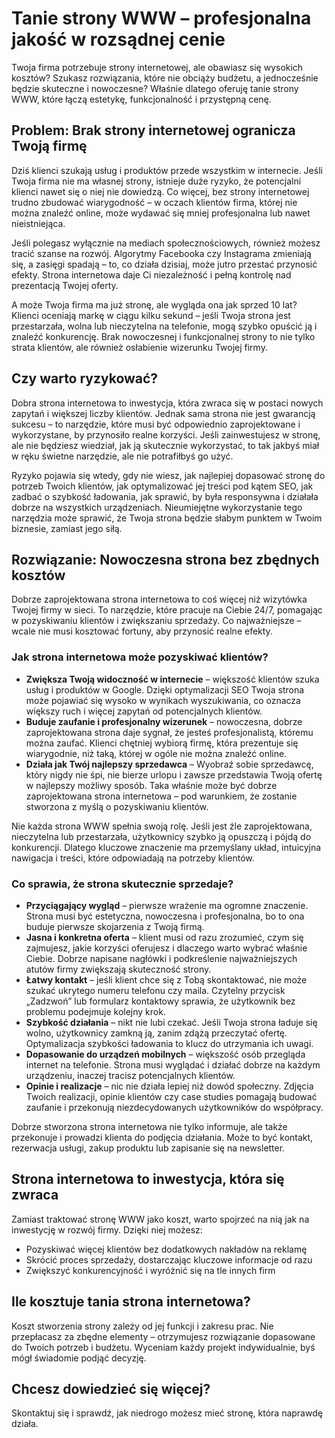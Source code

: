 <h1>Tanie strony WWW – profesjonalna jakość w rozsądnej cenie</h1>

<p>Twoja firma potrzebuje strony internetowej, ale obawiasz się wysokich kosztów? Szukasz rozwiązania, które nie obciąży budżetu, a jednocześnie będzie skuteczne i nowoczesne? Właśnie dlatego oferuję tanie strony WWW, które łączą estetykę, funkcjonalność i przystępną cenę.</p>

<h2>Problem: Brak strony internetowej ogranicza Twoją firmę</h2>

<p>Dziś klienci szukają usług i produktów przede wszystkim w internecie. Jeśli Twoja firma nie ma własnej strony, istnieje duże ryzyko, że potencjalni klienci nawet się o niej nie dowiedzą. Co więcej, bez strony internetowej trudno zbudować wiarygodność – w oczach klientów firma, której nie można znaleźć online, może wydawać się mniej profesjonalna lub nawet nieistniejąca.</p>

<p>Jeśli polegasz wyłącznie na mediach społecznościowych, również możesz tracić szanse na rozwój. Algorytmy Facebooka czy Instagrama zmieniają się, a zasięgi spadają – to, co działa dzisiaj, może jutro przestać przynosić efekty. Strona internetowa daje Ci niezależność i pełną kontrolę nad prezentacją Twojej oferty.</p>

<p>A może Twoja firma ma już stronę, ale wygląda ona jak sprzed 10 lat? Klienci oceniają markę w ciągu kilku sekund – jeśli Twoja strona jest przestarzała, wolna lub nieczytelna na telefonie, mogą szybko opuścić ją i znaleźć konkurencję. Brak nowoczesnej i funkcjonalnej strony to nie tylko strata klientów, ale również osłabienie wizerunku Twojej firmy.</p>

<h2>Czy warto ryzykować?</h2>

<p>Dobra strona internetowa to inwestycja, która zwraca się w postaci nowych zapytań i większej liczby klientów. Jednak sama strona nie jest gwarancją sukcesu – to narzędzie, które musi być odpowiednio zaprojektowane i wykorzystane, by przynosiło realne korzyści. Jeśli zainwestujesz w stronę, ale nie będziesz wiedział, jak ją skutecznie wykorzystać, to tak jakbyś miał w ręku świetne narzędzie, ale nie potrafiłbyś go użyć.

Ryzyko pojawia się wtedy, gdy nie wiesz, jak najlepiej dopasować stronę do potrzeb Twoich klientów, jak optymalizować jej treści pod kątem SEO, jak zadbać o szybkość ładowania, jak sprawić, by była responsywna i działała dobrze na wszystkich urządzeniach. Nieumiejętne wykorzystanie tego narzędzia może sprawić, że Twoja strona będzie słabym punktem w Twoim biznesie, zamiast jego siłą.</p>

<h2>Rozwiązanie: Nowoczesna strona bez zbędnych kosztów</h2>

<p>Dobrze zaprojektowana strona internetowa to coś więcej niż wizytówka Twojej firmy w sieci. To narzędzie, które pracuje na Ciebie 24/7, pomagając w pozyskiwaniu klientów i zwiększaniu sprzedaży. Co najważniejsze – wcale nie musi kosztować fortuny, aby przynosić realne efekty.</p>

<h3>Jak strona internetowa może pozyskiwać klientów?</h3>

<ul>
  <li><strong>Zwiększa Twoją widoczność w internecie</strong> – większość klientów szuka usług i produktów w Google. Dzięki optymalizacji SEO Twoja strona może pojawiać się wysoko w wynikach wyszukiwania, co oznacza większy ruch i więcej zapytań od potencjalnych klientów.</li>
  <li><strong>Buduje zaufanie i profesjonalny wizerunek</strong> – nowoczesna, dobrze zaprojektowana strona daje sygnał, że jesteś profesjonalistą, któremu można zaufać. Klienci chętniej wybiorą firmę, która prezentuje się wiarygodnie, niż taką, której w ogóle nie można znaleźć online.</li>
  <li><strong>Działa jak Twój najlepszy sprzedawca</strong> – Wyobraź sobie sprzedawcę, który nigdy nie śpi, nie bierze urlopu i zawsze przedstawia Twoją ofertę w najlepszy możliwy sposób. Taka właśnie może być dobrze zaprojektowana strona internetowa – pod warunkiem, że zostanie stworzona z myślą o pozyskiwaniu klientów.</li>
</ul>

<p>Nie każda strona WWW spełnia swoją rolę. Jeśli jest źle zaprojektowana, nieczytelna lub przestarzała, użytkownicy szybko ją opuszczą i pójdą do konkurencji. Dlatego kluczowe znaczenie ma przemyślany układ, intuicyjna nawigacja i treści, które odpowiadają na potrzeby klientów.</p>

<h3>Co sprawia, że strona skutecznie sprzedaje?</h3>

<ul>
  <li><strong>Przyciągający wygląd</strong> – pierwsze wrażenie ma ogromne znaczenie. Strona musi być estetyczna, nowoczesna i profesjonalna, bo to ona buduje pierwsze skojarzenia z Twoją firmą.</li>
  <li><strong>Jasna i konkretna oferta</strong> – klient musi od razu zrozumieć, czym się zajmujesz, jakie korzyści oferujesz i dlaczego warto wybrać właśnie Ciebie. Dobrze napisane nagłówki i podkreślenie najważniejszych atutów firmy zwiększają skuteczność strony.</li>
  <li><strong>Łatwy kontakt</strong> – jeśli klient chce się z Tobą skontaktować, nie może szukać ukrytego numeru telefonu czy maila. Czytelny przycisk „Zadzwoń” lub formularz kontaktowy sprawia, że użytkownik bez problemu podejmuje kolejny krok.</li>
  <li><strong>Szybkość działania</strong> – nikt nie lubi czekać. Jeśli Twoja strona ładuje się wolno, użytkownicy zamkną ją, zanim zdążą przeczytać ofertę. Optymalizacja szybkości ładowania to klucz do utrzymania ich uwagi.</li>
  <li><strong>Dopasowanie do urządzeń mobilnych</strong> – większość osób przegląda internet na telefonie. Strona musi wyglądać i działać dobrze na każdym urządzeniu, inaczej tracisz potencjalnych klientów.</li>
  <li><strong>Opinie i realizacje</strong> – nic nie działa lepiej niż dowód społeczny. Zdjęcia Twoich realizacji, opinie klientów czy case studies pomagają budować zaufanie i przekonują niezdecydowanych użytkowników do współpracy.</li>
</ul>

<p>Dobrze stworzona strona internetowa nie tylko informuje, ale także przekonuje i prowadzi klienta do podjęcia działania. Może to być kontakt, rezerwacja usługi, zakup produktu lub zapisanie się na newsletter.</p>

<h2>Strona internetowa to inwestycja, która się zwraca</h2>

<p>Zamiast traktować stronę WWW jako koszt, warto spojrzeć na nią jak na inwestycję w rozwój firmy. Dzięki niej możesz:</p>

<ul>
  <li>Pozyskiwać więcej klientów bez dodatkowych nakładów na reklamę</li>
  <li>Skrócić proces sprzedaży, dostarczając kluczowe informacje od razu</li>
  <li>Zwiększyć konkurencyjność i wyróżnić się na tle innych firm</li>
</ul>

<h2>Ile kosztuje tania strona internetowa?</h2>

<p>Koszt stworzenia strony zależy od jej funkcji i zakresu prac. Nie przepłacasz za zbędne elementy – otrzymujesz rozwiązanie dopasowane do Twoich potrzeb i budżetu. Wyceniam każdy projekt indywidualnie, byś mógł świadomie podjąć decyzję.</p>

<h2>Chcesz dowiedzieć się więcej?</h2>

<p>Skontaktuj się i sprawdź, jak niedrogo możesz mieć stronę, która naprawdę działa.</p>
